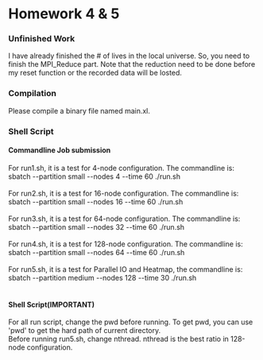 <h1>Homework 4 & 5</h1>

<h3>Unfinished Work</h3>
<p>
I have already finished the # of lives in the local universe. So, you need to finish the MPI_Reduce part. Note that the reduction need to be done before my reset function or the recorded data will be losted.
</p>

<h3>Compilation</h3>
<p>Please compile a binary file named main.xl.
</p>

<h3>Shell Script</h3>
<h4>Commandline Job submission</h4>
<p>
For run1.sh, it is a test for 4-node configuration. The commandline is:<br/>
sbatch --partition small --nodes 4 --time 60 ./run.sh<br/>
<br/>
For run2.sh, it is a test for 16-node configuration. The commandline is:<br/>
sbatch --partition small --nodes 16 --time 60 ./run.sh<br/>
<br/>
For run3.sh, it is a test for 64-node configuration. The commandline is:<br/>
sbatch --partition small --nodes 32 --time 60 ./run.sh<br/>
<br/>
For run4.sh, it is a test for 128-node configuration. The commandline is:<br/>
sbatch --partition small --nodes 64 --time 60 ./run.sh<br/>
<br/>
For run5.sh, it is a test for Parallel IO and Heatmap, the commandline is:<br/>
sbatch --partition medium --nodes 128 --time 30 ./run.sh<br/>
<br/>
</p>

<h4>Shell Script(IMPORTANT)</h4>
<p>
For all run script, change the pwd before running. To get pwd, you can use 'pwd' to get the hard path of current directory.<br/>
Before running run5.sh, change nthread. nthread is the best ratio in 128-node configuration.
</p>
